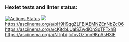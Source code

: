 ### Hexlet tests and linter status:
[![Actions Status](https://github.com/ishell90/php-project-45/workflows/hexlet-check/badge.svg)](https://github.com/ishell90/php-project-45/actions)
<a href="https://codeclimate.com/github/ishell90/php-project-45/maintainability"><img src="https://api.codeclimate.com/v1/badges/569d6771ab654784ceb3/maintainability" /></a>
 https://asciinema.org/a/pH9H9qgZLFBjAEMNZEnNbZcO6
 https://asciinema.org/a/cKjtcbLUalSZwdiOnSgTFTxhB
 https://asciinema.org/a/NTpkdjIcfovOztmn9KpAsH3lE